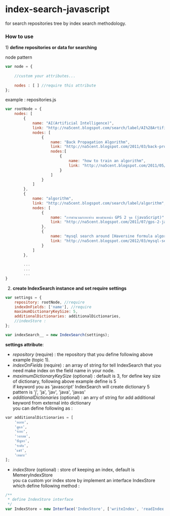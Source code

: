index-search-javascript
=======================

for search repositories tree by index search methodology.<br/>
<h3>How to use</h3>
1) <b>define repositories or data for searching</b><br/>

node pattern
```js
var node = {
    
    //custom your attributes...
    
    nodes : [ ] //require this attribute    
};
```
example : repositories.js
```js
var rootNode = {
    nodes: [
        {
            name: "AI(Artificial Intelligence)",
            link: "http://na5cent.blogspot.com/search/label/AI%28Artificial%20Intelligence%29",
            nodes: [
                {
                    name: "Back Propagation Algorithm",
                    link: "http://na5cent.blogspot.com/2011/03/back-propagation-algorithm.html",
                    nodes:[
                        {
                            name: "how to train an algorithm",
                            link: "http://na5cent.blogspot.com/2011/05/how-to-train-an-algorithm.html"
                        }
                    ]
                }
            ]
        },
        {
            name: "algorithm",
            link: "http://na5cent.blogspot.com/search/label/algorithm",
            nodes: [
                {
                    name: "การคำนวณระยะห่าง ของตำแหน่ง GPS 2 จุด (javaScript)",
                    link: "http://na5cent.blogspot.com/2011/07/gps-2-javascript.html"
                },
                {
                    name: "mysql search around [Haversine formula algorithm (finding locations nearby)]",
                    link: "http://na5cent.blogspot.com/2012/03/mysql-search-around-algorithm-finding.html"
                }
            ]
        },
        
        ...
        ...
        ...
}
```
2) <b>create IndexSearch instance and set require settings</b>

```js
var settings = {
	repository: rootNode, //require
	indexOnFields: ['name'], //require
	maximumDictionaryKeySize: 5, 
	additionalDictionaries: additionalDictionaries,
	//indexStore : 
};

var indexSearch__ = new IndexSearch(settings);
```
<b>settings attribute</b>:<br/>
- <i>repository</i> (require) : the repository that you define following above example (topic 1).
- <i>indexOnFields</i> (require) : an array of string for tell IndexSearch that you need make index on the field name in your node.
- <i>maximumDictionaryKeySize</i> (optional) : default is 3, for define key size of dictionary, following above example define is 5<br/> if keyword you as 'javascript'
IndexSearch will create dictionary 5 pattern is 'j', 'ja', 'jav', 'java', 'javas'
- <i>additionalDictionaries</i> (optional) : an arry of string for add additional keyword from external into dictionary
<br/>you can define following as : <br/>

```js
﻿var additionalDictionaries = [
    'หลาย',
    'ดูแล',
    'ระยะ',
    'วงกลม',
    'ปัญหา',
    'ระดับ',
    'แชร์',
    'เหมาะ'
];
```
- <i>indexStore</i> (optional) : store of keeping an index, default is MemeryIndexStore<br/>
you ca custom yor index store by implement an interface IndexStore which define following method :

```js
/**
 * define IndexStore interface
 */
var IndexStore = new Interface('IndexStore', ['writeIndex', 'readIndex', 'addDictionary', 'getDictionary', 'getIndexs']);
```


